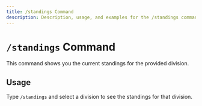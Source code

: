 ```yaml
---
title: /standings Command
description: Description, usage, and examples for the /standings command for the MLB Game Feed Discord bot
---
```


# `/standings` Command

This command shows you the current standings for the provided division.

## Usage

Type `/standings` and select a division to see the standings for that division.
